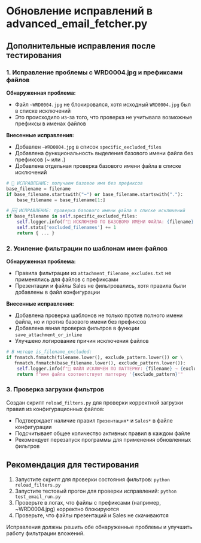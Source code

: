 # Обновление исправлений в advanced_email_fetcher.py

## Дополнительные исправления после тестирования

### 1. Исправление проблемы с WRD0004.jpg и префиксами файлов

**Обнаруженная проблема:**
- Файл `~WRD0004.jpg` не блокировался, хотя исходный `WRD0004.jpg` был в списке исключений
- Это происходило из-за того, что проверка не учитывала возможные префиксы в именах файлов

**Внесенные исправления:**
- Добавлен `~WRD0004.jpg` в список `specific_excluded_files`
- Добавлена функциональность выделения базового имени файла без префиксов (~ или .)
- Добавлена отдельная проверка базового имени файла в списке исключений

```python
# 🔧 ИСПРАВЛЕНИЕ: получаем базовое имя без префиксов
base_filename = filename
if base_filename.startswith("~") or base_filename.startswith("."):
    base_filename = base_filename[1:]

# 🆕 ИСПРАВЛЕНИЕ: проверка базового имени файла в списке исключений
if base_filename in self.specific_excluded_files:
    self.logger.info(f"🚫 ИСКЛЮЧЕНО ПО БАЗОВОМУ ИМЕНИ ФАЙЛА: {filename} (база: {base_filename})")
    self.stats['excluded_filenames'] += 1
    return { ... }
```

### 2. Усиление фильтрации по шаблонам имен файлов

**Обнаруженная проблема:**
- Правила фильтрации из `attachment_filename_excludes.txt` не применялись для файлов с префиксами
- Презентации и файлы Sales не фильтровались, хотя правила были добавлены в файл конфигурации

**Внесенные исправления:**
- Добавлена проверка шаблонов не только против полного имени файла, но и против базового имени без префиксов
- Добавлена явная проверка фильтров в функции `save_attachment_or_inline`
- Улучшено логирование причин исключения файлов

```python
# В методе is_filename_excluded:
if fnmatch.fnmatch(filename.lower(), exclude_pattern.lower()) or \
   fnmatch.fnmatch(base_filename.lower(), exclude_pattern.lower()):
    self.logger.info(f"🚫 ФАЙЛ ИСКЛЮЧЕН ПО ПАТТЕРНУ: {filename} → {exclude_pattern}")
    return f"имя файла соответствует паттерну '{exclude_pattern}'"
```

### 3. Проверка загрузки фильтров

Создан скрипт `reload_filters.py` для проверки корректной загрузки правил из конфигурационных файлов:
- Подтверждает наличие правил `Презентация*` и `Sales*` в файле конфигурации
- Подсчитывает общее количество активных правил в каждом файле
- Рекомендует перезапуск программы для применения обновленных фильтров

## Рекомендация для тестирования

1. Запустите скрипт для проверки состояния фильтров: `python reload_filters.py`
2. Запустите тестовый прогон для проверки исправлений: `python test_email_run.py`
3. Проверьте в логах, что файлы с префиксами (например, ~WRD0004.jpg) корректно блокируются
4. Проверьте, что файлы презентаций и Sales не скачиваются

Исправления должны решить обе обнаруженные проблемы и улучшить работу фильтрации вложений.
